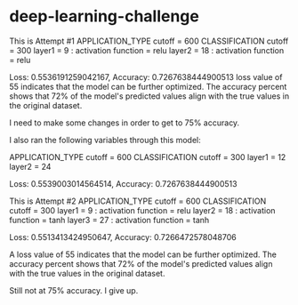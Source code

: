 # deep-learning-challenge



This is Attempt #1
   APPLICATION_TYPE cutoff = 600
   CLASSIFICATION cutoff = 300
    layer1 = 9 : activation function = relu
   layer2 = 18 : activation function = relu

   Loss: 0.5536191259042167, Accuracy: 0.7267638444900513
    loss value of 55 indicates that the model can be further optimized.
    The accuracy percent shows that 72% of the model's predicted values align with the true values in the original dataset.

   I need to make some changes in order to get to 75% accuracy. 

   I also ran the following variables through this model:


   APPLICATION_TYPE cutoff = 600
    CLASSIFICATION cutoff = 300
    layer1 = 12
    layer2 = 24

   Loss: 0.5539003014564514, Accuracy: 0.7267638444900513
    
    
    
 This is Attempt #2
    APPLICATION_TYPE cutoff = 600
    CLASSIFICATION cutoff = 300
    layer1 = 9 : activation function = relu
    layer2 = 18 : activation function = tanh
    layer3 = 27 : activation function = tanh

   Loss: 0.5513413424950647, Accuracy: 0.7266472578048706

   A loss value of 55 indicates that the model can be further optimized.
   The accuracy percent shows that 72% of the model's predicted values align with the true values in the original dataset.

   Still not at 75% accuracy. I give up.

   